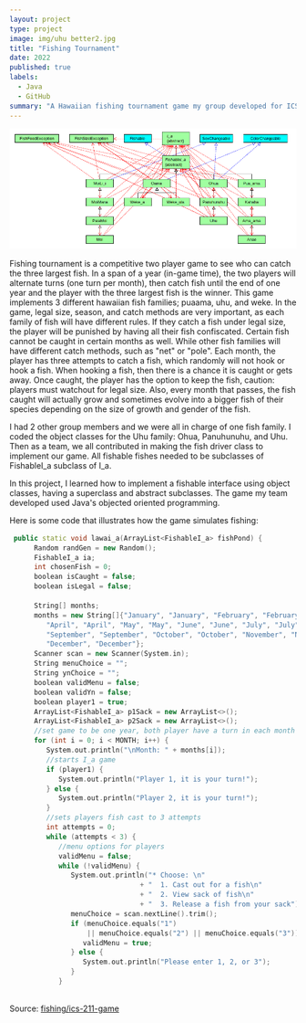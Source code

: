 ```yaml
---
layout: project
type: project
image: img/uhu better2.jpg
title: "Fishing Tournament"
date: 2022
published: true
labels:
  - Java
  - GitHub
summary: "A Hawaiian fishing tournament game my group developed for ICS 211."
---
```

<img class="img-fluid" src="../img/fishing tournament.png">

Fishing tournament is a competitive two player game to see who can catch the three largest fish. In a span of a year (in-game time), the two players will alternate turns (one turn per month), then catch fish until the end of one year and the player with the three largest fish is the winner. This game implements 3 different hawaiian fish families; puaama, uhu, and weke. In the game, legal size, season, and catch methods are very important, as each family of fish will have different rules. If they catch a fish under legal size, the player will be punished by having all their fish confiscated. Certain fish cannot be caught in certain months as well. While other fish families will have different catch methods, such as "net" or "pole". Each month, the player has three attempts to catch a fish, which randomly will not hook or hook a fish. When hooking a fish, then there is a chance it is caught or gets away. Once caught, the player has the option to keep the fish, caution: players must watchout for legal size. Also, every month that passes, the fish caught will actually grow and sometimes evolve into a bigger fish of their species depending on the size of growth and gender of the fish.
 
I had 2 other group members and we were all in charge of one fish family. I coded the object classes for the Uhu family: Ohua, Panuhunuhu, and Uhu. Then as a team, we all contributed in making the fish driver class to implement our game. All fishable fishes needed to be subclasses of FishableI_a subclass of I_a.

In this project, I learned how to implement a fishable interface using object classes, having a superclass and abstract subclasses. The game my team developed used Java's objected oriented programming. 

Here is some code that illustrates how the game simulates fishing:

```cpp
 public static void lawai_a(ArrayList<FishableI_a> fishPond) {
      Random randGen = new Random();
      FishableI_a ia;
      int chosenFish = 0;
      boolean isCaught = false;
      boolean isLegal = false;
      
      String[] months;
      months = new String[]{"January", "January", "February", "February", "March", "March", 
         "April", "April", "May", "May", "June", "June", "July", "July", "August", "August",
         "September", "September", "October", "October", "November", "November", 
         "December", "December"};
      Scanner scan = new Scanner(System.in);
      String menuChoice = "";
      String ynChoice = "";
      boolean validMenu = false; 
      boolean validYn = false; 
      boolean player1 = true; 
      ArrayList<FishableI_a> p1Sack = new ArrayList<>();  
      ArrayList<FishableI_a> p2Sack = new ArrayList<>();  
      //set game to be one year, both player have a turn in each month
      for (int i = 0; i < MONTH; i++) {
         System.out.println("\nMonth: " + months[i]);
         //starts I_a game
         if (player1) {
            System.out.println("Player 1, it is your turn!");
         } else {
            System.out.println("Player 2, it is your turn!");
         }
         //sets players fish cast to 3 attempts
         int attempts = 0;
         while (attempts < 3) {
            //menu options for players
            validMenu = false;
            while (!validMenu) {
               System.out.println("* Choose: \n"
                                + "  1. Cast out for a fish\n"
                                + "  2. View sack of fish\n"
                                + "  3. Release a fish from your sack");
               menuChoice = scan.nextLine().trim();
               if (menuChoice.equals("1") 
                   || menuChoice.equals("2") || menuChoice.equals("3")) {
                  validMenu = true;
               } else {
                  System.out.println("Please enter 1, 2, or 3");
               }
            }
               

```

Source: <a href="https://github.com/ICSatKCC/assignment-8---final-project-fishing-game---s22-assignment-8-group-1"><i class="large github icon "></i>fishing/ics-211-game</a>
